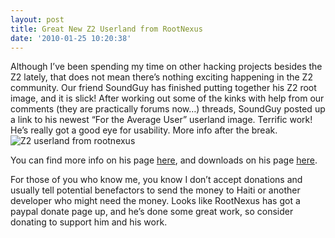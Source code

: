 ```yaml
---
layout: post
title: Great New Z2 Userland from RootNexus
date: '2010-01-25 10:20:38'
---
```



Although I’ve been spending my time on other hacking projects besides the Z2 lately, that does not mean there’s nothing exciting happening in the Z2 community. Our friend SoundGuy has finished putting together his Z2 root image, and it is slick! After working out some of the kinks with help from our comments (they are practically forums now…) threads, SoundGuy posted up a link to his newest “For the Average User” userland image. Terrific work! He’s really got a good eye for usability. More info after the break.  
![Z2 userland from rootnexus](http://zipit.rootnexus.org/screenshot.png)

  
  
 You can find more info on his page [here](http://zipit.rootnexus.org/), and downloads on his page [here](http://zipit.rootnexus.org/files/Z2-USERLAND/SCRATCH/REVA01-PRE/).

For those of you who know me, you know I don’t accept donations and usually tell potential benefactors to send the money to Haiti or another developer who might need the money. Looks like RootNexus has got a paypal donate page up, and he’s done some great work, so consider donating to support him and his work.


